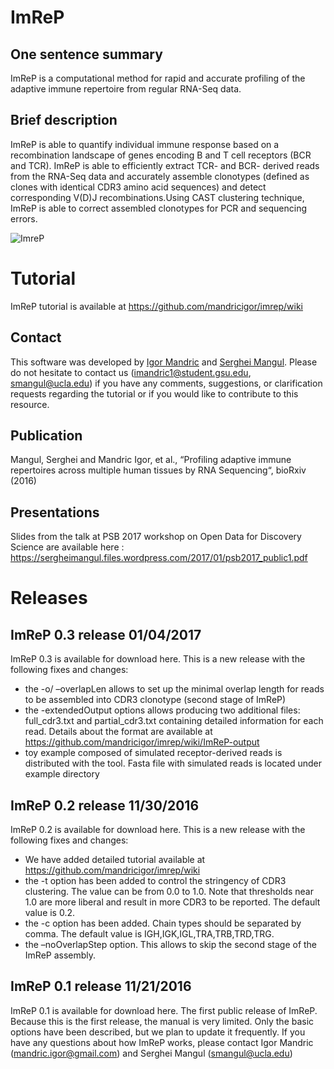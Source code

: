 # ImReP


## One sentence summary

ImReP is a computational method for rapid and accurate profiling of the adaptive immune repertoire from regular RNA-Seq data.

## Brief description

ImReP is able to quantify individual immune response based on a recombination landscape of genes encoding B and T cell receptors (BCR and TCR).  ImReP is able to efficiently extract TCR- and BCR- derived reads from the RNA-Seq data and accurately assemble clonotypes (defined as clones with identical CDR3 amino acid sequences)  and detect corresponding V(D)J recombinations.Using CAST clustering technique, ImReP is able to correct assembled clonotypes for PCR and sequencing errors.

![ImreP](https://github.com/mandricigor/imrep/blob/master/png/imrepOverview.png)



# Tutorial 
ImReP tutorial is available at https://github.com/mandricigor/imrep/wiki





## Contact

This software was developed by [Igor Mandric](https://github.com/mandricigor) and [Serghei Mangul](https://sergheimangul.wordpress.com/). Please do not hesitate to contact us (imandric1@student.gsu.edu, smangul@ucla.edu) if you have any comments, suggestions, or clarification requests regarding the tutorial or if you would like to contribute to this resource.


## Publication

Mangul, Serghei and Mandric Igor, et al., “Profiling adaptive immune repertoires across multiple human tissues by RNA Sequencing“, bioRxiv (2016)

## Presentations

Slides from the talk at PSB 2017 workshop on Open Data for Discovery Science  are available here : https://sergheimangul.files.wordpress.com/2017/01/psb2017_public1.pdf 

# Releases

## ImReP 0.3 release 01/04/2017

ImReP 0.3 is available for download here.  This is a new release with the following fixes and changes:

- the -o/ –overlapLen allows to set up the minimal overlap length for reads to be assembled into CDR3 clonotype (second stage of ImReP)
- the -extendedOutput options allows producing two additional files: full_cdr3.txt and partial_cdr3.txt containing detailed information for each read. Details about the format are available at https://github.com/mandricigor/imrep/wiki/ImReP-output
- toy example composed of simulated receptor-derived reads is distributed with the tool. Fasta file with simulated reads is located under example directory

## ImReP 0.2 release 11/30/2016

ImReP 0.2 is available for download here.  This is a new release with the following fixes and changes:

- We have added detailed tutorial available at https://github.com/mandricigor/imrep/wiki
- the -t option has been added to control the stringency of CDR3 clustering.  The value can be from 0.0 to 1.0. Note that thresholds near 1.0 are more liberal and result in more CDR3 to be reported. The default value is 0.2.
- the -c option has been added. Chain types should be separated by comma. The default value is IGH,IGK,IGL,TRA,TRB,TRD,TRG.
- the –noOverlapStep option. This allows to skip the second stage of the ImReP assembly.

## ImReP 0.1 release 11/21/2016

ImReP 0.1 is available for download here. The first public release of ImReP. Because this is the first release, the manual is very limited. Only the basic options have been described, but we plan to update it frequently. If you have any questions about how ImReP works, please contact  Igor Mandric (mandric.igor@gmail.com) and Serghei Mangul (smangul@ucla.edu)


